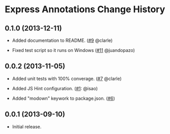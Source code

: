 Express Annotations Change History
==================================

0.1.0 (2013-12-11)
------------------

* Added documentation to README. ([#9][] @clarle)

* Fixed test script so it runs on Windows ([#11][] @juandopazo)


[#9]: https://github.com/yahoo/express-annotations/issues/9
[#11]: https://github.com/yahoo/express-annotations/issues/11


0.0.2 (2013-11-05)
------------------

* Added unit tests with 100% converage. ([#7][] @clarle)

* Added JS Hint configuration. ([#1][]: @isao)

* Added "modown" keywork to package.json. ([#6][])


[#1]: https://github.com/yahoo/express-annotations/issues/1
[#6]: https://github.com/yahoo/express-annotations/issues/6
[#7]: https://github.com/yahoo/express-annotations/issues/7


0.0.1 (2013-09-10)
------------------

* Initial release.
